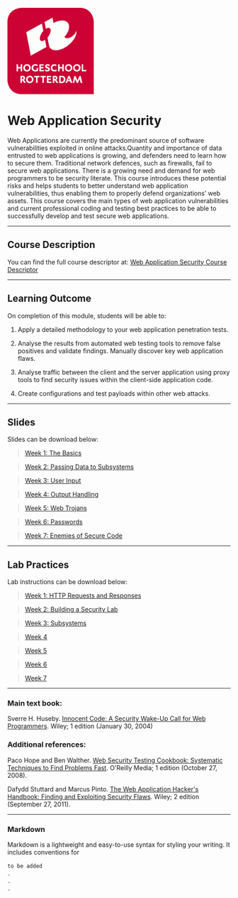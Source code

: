 ![Logo](docs/img/HR%20Logo.png)

# Web Application Security

Web Applications are currently the predominant source of software vulnerabilities exploited in online attacks.Quantity and importance of data entrusted to web applications is growing, and defenders need to learn how to secure them. Traditional network defences, such as firewalls, fail to secure web applications.  There is a growing need and demand for web programmers to be security literate.
This course introduces these potential risks and helps students to better understand web application vulnerabilities, thus enabling them to properly defend organizations’ web assets. This course covers the main types of web application vulnerabilities and current professional coding and testing best practices to be able to successfully develop and test secure web applications.

* * *

## Course Description

You can find the full course descriptor at: [Web Application Security Course Descriptor]()

_____________________________________________________________________________________________________________________________________

## Learning Outcome

On completion of this module, students will be able to:

1. Apply a detailed methodology to your web application penetration tests.

2. Analyse the results from automated web testing tools to remove false positives and validate findings. Manually discover key web application flaws.

3. Analyse traffic between the client and the server application using proxy tools to find security issues within the client-side application code.

4. Create configurations and test payloads within other web attacks.

_____________________________________________________________________________________________________________________________________

## Slides

Slides can be download below:

> [Week 1: The Basics](slds/W01-Basics.pptx)

> [Week 2: Passing Data to Subsystems]()

> [Week 3: User Input]()

> [Week 4: Output Handling]()

> [Week 5: Web Trojans]()

> [Week 6: Passwords]()

> [Week 7: Enemies of Secure Code]()

_____________________________________________________________________________________________________________________________________

## Lab Practices

Lab instructions can be download below:

> [Week 1: HTTP Requests and Responses](labs/Lab-01-HTTP.pdf)

> [Week 2: Building a Security Lab]()

> [Week 3: Subsystems]()

> [Week 4]()

> [Week 5]()

> [Week 6]()

> [Week 7]()

_____________________________________________________________________________________________________________________________________

### Main text book:
Sverre H. Huseby. [Innocent Code: A Security Wake-Up Call for Web Programmers](https://www.amazon.com/Innocent-Code-Security-Wake-Up-Programmers/dp/0470857447). Wiley; 1 edition (January 30, 2004)

### Additional references:
Paco Hope and Ben Walther. [Web Security Testing Cookbook: Systematic Techniques to Find Problems Fast](https://www.amazon.com/Web-Security-Testing-Cookbook-Systematic/dp/0596514832). O'Reilly Media; 1 edition (October 27, 2008).

Dafydd Stuttard and Marcus Pinto. [The Web Application Hacker's Handbook: Finding and Exploiting Security Flaws](https://www.amazon.com/Web-Application-Hackers-Handbook-Exploiting/dp/1118026470). Wiley; 2 edition (September 27, 2011).

_____________________________________________________________________________________________________________________________________

### Markdown

Markdown is a lightweight and easy-to-use syntax for styling your writing. It includes conventions for

```markdown
to be added
.
.
.
```

